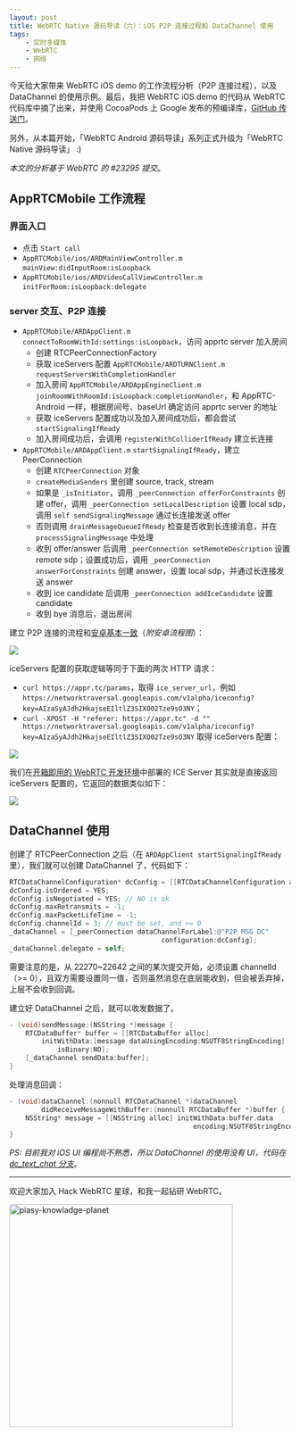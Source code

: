 ```yaml
---
layout: post
title: WebRTC Native 源码导读（六）：iOS P2P 连接过程和 DataChannel 使用
tags:
    - 实时多媒体
    - WebRTC
    - 网络
---
```


今天给大家带来 WebRTC iOS demo 的工作流程分析（P2P 连接过程），以及 DataChannel 的使用示例。最后，我把 WebRTC iOS demo 的代码从 WebRTC 代码库中摘了出来，并使用 CocoaPods 上 Google 发布的预编译库，[GitHub 传送门](https://github.com/Piasy/AppRTC-iOS)。

另外，从本篇开始，「WebRTC Android 源码导读」系列正式升级为「WebRTC Native 源码导读」 :)

_本文的分析基于 WebRTC 的 #23295 提交_。

## AppRTCMobile 工作流程

### 界面入口

+ 点击 `Start call`
+ `AppRTCMobile/ios/ARDMainViewController.m` `mainView:didInputRoom:isLoopback`
+ `AppRTCMobile/ios/ARDVideoCallViewController.m` `initForRoom:isLoopback:delegate`

### server 交互、P2P 连接

+ `AppRTCMobile/ARDAppClient.m` `connectToRoomWithId:settings:isLoopback`，访问 apprtc server 加入房间
  - 创建 RTCPeerConnectionFactory
  - 获取 iceServers 配置 `AppRTCMobile/ARDTURNClient.m` `requestServersWithCompletionHandler`
  - 加入房间 `AppRTCMobile/ARDAppEngineClient.m` `joinRoomWithRoomId:isLoopback:completionHandler`，和 AppRTC-Android 一样，根据房间号、baseUrl 确定访问 apprtc server 的地址
  - 获取 iceServers 配置成功以及加入房间成功后，都会尝试 `startSignalingIfReady`
  - 加入房间成功后，会调用 `registerWithColliderIfReady` 建立长连接
+ `AppRTCMobile/ARDAppClient.m` `startSignalingIfReady`，建立 PeerConnection
  - 创建 `RTCPeerConnection` 对象
  - `createMediaSenders` 里创建 source, track, stream
  - 如果是 `_isInitiator`，调用 `_peerConnection offerForConstraints` 创建 offer，调用 `_peerConnection setLocalDescription` 设置 local sdp，调用 `self sendSignalingMessage` 通过长连接发送 offer
  - 否则调用 `drainMessageQueueIfReady` 检查是否收到长连接消息，并在 `processSignalingMessage` 中处理
  - 收到 offer/answer 后调用 `_peerConnection setRemoteDescription` 设置 remote sdp；设置成功后，调用 `_peerConnection answerForConstraints` 创建 answer，设置 local sdp，并通过长连接发送 answer
  - 收到 ice candidate 后调用 `_peerConnection addIceCandidate` 设置 candidate
  - 收到 bye 消息后，退出房间

建立 P2P 连接的流程和[安卓基本一致](/2017/08/30/WebRTC-P2P-part1/#p2p-连接过程)（_附安卓流程图_）：

![](https://imgs.piasy.com/2017-08-16-p2p_connect_procedure2.jpg)

iceServers 配置的获取逻辑等同于下面的两次 HTTP 请求：

+ `curl https://appr.tc/params`，取得 `ice_server_url`，例如 `https://networktraversal.googleapis.com/v1alpha/iceconfig?key=AIzaSyAJdh2HkajseEIltlZ3SIXO02Tze9sO3NY`；
+ `curl -XPOST -H "referer: https://appr.tc" -d "" https://networktraversal.googleapis.com/v1alpha/iceconfig?key=AIzaSyAJdh2HkajseEIltlZ3SIXO02Tze9sO3NY` 取得 iceServers 配置：

![](https://imgs.piasy.com/2018-04-05-ice_request1.png)

我们在[开箱即用的 WebRTC 开发环境](/2017/06/17/out-of-the-box-webrtc-dev-env/#apprtc-server-部署简介)中部署的 ICE Server 其实就是直接返回 iceServers 配置的，它返回的数据类似如下：

![](https://imgs.piasy.com/2018-04-05-ice_request2.png)

## DataChannel 使用

创建了 RTCPeerConnection 之后（在 `ARDAppClient startSignalingIfReady` 里），我们就可以创建 DataChannel 了，代码如下：

``` objective-c
RTCDataChannelConfiguration* dcConfig = [[RTCDataChannelConfiguration alloc] init];
dcConfig.isOrdered = YES;
dcConfig.isNegotiated = YES; // NO is ok
dcConfig.maxRetransmits = -1;
dcConfig.maxPacketLifeTime = -1;
dcConfig.channelId = 3; // must be set, and >= 0
_dataChannel = [_peerConnection dataChannelForLabel:@"P2P MSG DC"
                                      configuration:dcConfig];
_dataChannel.delegate = self;
```

需要注意的是，从 22270~22642 之间的某次提交开始，必须设置 channelId（>= 0），且双方需要设置同一值，否则虽然消息在底层能收到，但会被丢弃掉，上层不会收到回调。

建立好 DataChannel 之后，就可以收发数据了。

``` objective-c
- (void)sendMessage:(NSString *)message {
    RTCDataBuffer* buffer = [[RTCDataBuffer alloc]
        initWithData:[message dataUsingEncoding:NSUTF8StringEncoding]
            isBinary:NO];
    [_dataChannel sendData:buffer];
}
```

处理消息回调：

``` objective-c
- (void)dataChannel:(nonnull RTCDataChannel *)dataChannel
        didReceiveMessageWithBuffer:(nonnull RTCDataBuffer *)buffer {
    NSString* message = [[NSString alloc] initWithData:buffer.data
                                              encoding:NSUTF8StringEncoding]
}
```

_PS: 目前我对 iOS UI 编程尚不熟悉，所以 DataChannel 的使用没有 UI，代码在 [dc_text_chat 分支](https://github.com/Piasy/AppRTC-iOS/tree/dc_text_chat)_。

---

欢迎大家加入 Hack WebRTC 星球，和我一起钻研 WebRTC。

<img src="https://imgs.piasy.com/2019-11-14-piasy-knowladge-planet.jpeg" alt="piasy-knowladge-planet" style="height:400px">
